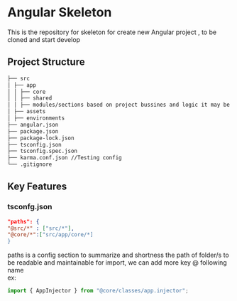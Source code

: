 # Angular Skeleton

This is the repository for skeleton for create new Angular project , to be cloned and start develop

## Project Structure

```markdown
├── src
│ ├── app
│ │ ├── core
│ │ ├── shared
│ │ ├── modules/sections based on project bussines and logic it may be containrez all modules or folder for each one nameing is perosnal preferences
│ ├── assets
│ ├── environments
├── angular.json
├── package.json
├── package-lock.json
├── tsconfig.json  
├── tsconfig.spec.json
├── karma.conf.json //Testing config
└── .gitignore
```

## Key Features

### tsconfg.json

```json
"paths": {
"@src/*" : ["src/*"],
"@core/*":["src/app/core/*]
}
```

paths is a config section to summarize and shortness the path of folder/s to be readable and maintainable for import, we can add more key @ following name  
ex:

```typescript
import { AppInjector } from "@core/classes/app.injector";
```
